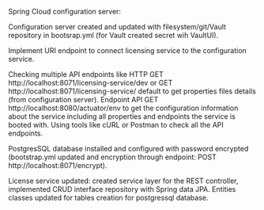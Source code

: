Spring Cloud configuration server:

Configuration server created and updated with filesystem/git/Vault repository in bootsrap.yml (for Vault created secret wih VaultUI).

Implement URI endpoint to connect licensing service to the configuration service.

Checking multiple API endpoints like HTTP GET http://localhost:8071/licensing-service/dev or GET http://localhost:8071/licensing-service/
default to get properties files details (from configuration server). Endpoint API GET http://localhost:8080/actuator/env to get the configuration information about the service including all properties and endpoints the service is booted with. Using tools like cURL or Postman to check all the API endpoints.

PostgresSQL database installed and configured with password encrypted (bootstrap.yml updated and encryption through endpoint: POST http://localhost:8071/encrypt).

License service updated: created service layer for the REST controller, implemented CRUD interface repository with Spring data JPA. Entities classes updated for tables creation for postgressql database.


